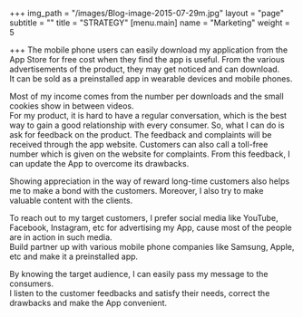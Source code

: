 +++
img_path = "/images/Blog-image-2015-07-29m.jpg"
layout = "page"
subtitle = ""
title = "STRATEGY"
[menu.main]
name = "Marketing"
weight = 5

+++
The mobile phone users can easily download my application from the App Store for free cost when they find the app is useful. From the various advertisements of the product, they may get noticed and can download.  
It can be sold as a preinstalled app in wearable devices and mobile phones.

Most of my income comes from the number per downloads and the small cookies show in between videos.  
For my product, it is hard to have a regular conversation, which is the best way to gain a good relationship with every consumer. So, what I can do is ask for feedback on the product. The feedback and complaints will be received through the app website. Customers can also call a toll-free number which is given on the website for complaints. From this feedback, I can update the App to overcome its drawbacks.

Showing appreciation in the way of reward long-time customers also helps me to make a bond with the customers. Moreover, I also try to make valuable content with the clients.

To reach out to my target customers, I prefer social media like YouTube, Facebook, Instagram, etc for advertising my App, cause most of the people are in action in such media.  
Build partner up with various mobile phone companies like Samsung, Apple, etc and make it a preinstalled app.

By knowing the target audience, I can easily pass my message to the consumers.  
I listen to the customer feedbacks and satisfy their needs, correct the drawbacks and make the App convenient.